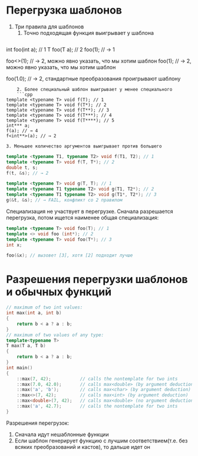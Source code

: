 # Перегрузка шаблонов
1. Три правила для шаблонов 
	1. Точно подходящая функция выигрывает у шаблона
	```cpp
int foo(int a); // 1
<typename T> T foo(T a); // 2
foo(1); // → 1

foo<>(1); // → 2, можно явно указать, что мы хотим шаблон
foo<int>(1); // → 2, можно явно указать, что мы хотим шаблон

foo(1.0); // → 2, стандартные преобразования проигрывают шаблону
``` 
	2. Более специальный шаблон выигрывает у менее специального
	```cpp
template <typename T> void f(T); // 1
template <typename T> void f(T*); // 2
template <typename T> void f(T**); // 3
template <typename T> void f(T***); // 4
template <typename T> void f(T****); // 5
int*** a;
f(a); // → 4
f<int**>(a); // → 2
``` 
	3. Меньшее количество аргументов выигрывает против большего
 ```cpp
template <typename T1, typename T2> void f(T1, T2); // 1
template <typename T> void f(T, T*); // 2
double t, s;
f(t, &s); // → 2

template <typename T> void g(T, T); // 1
template <typename T1 typename T2> void g(T1, T2*); // 2
template <typename T1 typename T2> void g(T1*, T2*); // 3
g(&t, &s); // → FAIL, конфликт со 2 правилом
```

Специализация не участвует в перегрузке. Cначала разрешается перегрузка, потом ищется наименее общая специализация:

```cpp
template <typename T> void foo(T); // 1  
template <> void foo (int*); // 2  
template <typename T> void foo(T*); // 3  
int x;  

foo(&x); // вызовет [3], хотя [2] подходит лучше
```

# Разрешения перегрузки шаблонов и обычных функций
```cpp
// maximum of two int values:
int max(int a, int b)
{
	return b < a ? a : b;
}
// maximum of two values of any type:
template<typename T>
T max(T a, T b)
{
	return b < a ? a : b;
}
int main()
{
	::max(7, 42);			// calls the nontemplate for two ints
	::max(7.0, 42.0);		// calls max<double> (by argument deduction)
	::max('a', 'b');		// calls max<char> (by argument deduction)
	::max<>(7, 42);			// calls max<int> (by argument deduction)
	::max<double>(7, 42);	// calls max<double> (no argument deduction)
	::max('a', 42.7);		// calls the nontemplate for two ints
}
```

Разрешения перегрузок:
1.  Сначала идут нешаблонные функции
2. Если шаблон генерирует функцию с лучшим соответствием(т.е. без всяких преобразований и кастов), то дальше идет он